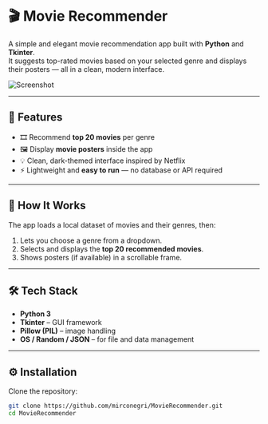 # 🎬 Movie Recommender

A simple and elegant movie recommendation app built with **Python** and **Tkinter**.  
It suggests top-rated movies based on your selected genre and displays their posters — all in a clean, modern interface.

![Screenshot](https://raw.githubusercontent.com/mirconegri/MovieRecommender/main/preview.png)

---

## 🚀 Features

- 🎞️ Recommend **top 20 movies** per genre  
- 🖼️ Display **movie posters** inside the app  
- 💡 Clean, dark-themed interface inspired by Netflix  
- ⚡ Lightweight and **easy to run** — no database or API required  

---

## 🧠 How It Works

The app loads a local dataset of movies and their genres, then:
1. Lets you choose a genre from a dropdown.
2. Selects and displays the **top 20 recommended movies**.
3. Shows posters (if available) in a scrollable frame.

---

## 🛠️ Tech Stack

- **Python 3**
- **Tkinter** – GUI framework  
- **Pillow (PIL)** – image handling  
- **OS / Random / JSON** – for file and data management  

---

## ⚙️ Installation

Clone the repository:
```bash
git clone https://github.com/mirconegri/MovieRecommender.git
cd MovieRecommender
